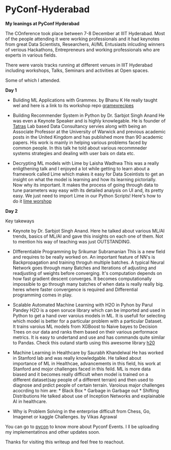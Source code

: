 # PyConf-Hyderabad
**My leanings at PyConf Hyderabad**

The COnference took place between 7-8 December at IIIT Hyderabad. Most of the people attending it were working professionals and it had keynotes from great Data Scientists, Researchers, AI/ML Entusiasts inlcuding winners of verious Hackathons, Entrepreneurs and working professionals who are experts in various fields.

There were varois tracks running at different venues in IIIT Hyderabad including workshops, Talks, Seminars and activities at Open spaces.

Some of which I attended.


**Day 1**
* Buliding ML Applications with Grammex.
by Bhanu K
He really taught wel and here is a link to its workshop repo [gramexrecipes](https://github.com/gramexrecipes/gramex-ml-workshop)

* Building Recommender System in Python 
by Dr. Sarbjot Singh Anand
He was even a Keynote Speaker and is highly knowlegable. He is founder of [Tatras](https://tatrasdata.com/) Lab based Data Consultancy servies along with being an Associate Professor at the University of Warwick and previous academic posts in the United Kingdom and has published more than 90 academic papers. His work is mainly in helping various problems faced by common people. 
In this talk he told about various recommneder systems strategies and dealing with user bais on data etc.

* Decrypting ML models with Lime
by Laisha Wadhwa
This was a really enligthening talk and I enjoyed a lot while getting to learn about a framework called Lime which makes it easy for Data Sceintists to get an insight on what the model is learning and how its learning pictorially. Now why its important. It makes the process of going through data to tune parameters way easy with its detailed analysis on UI and, its pretty easy. We just need to import Lime in our Python Scripts!
Here's how to do it [lime worshop](https://github.com/laishawadhwa/PyConf-2019---Lime-Workshop)

**Day 2**

Key takeways
* Keynote by Dr. Sarbjot Singh Anand.
Here he talked about various ML/AI trends, basics of ML/AI and gave this insights on each one of them. Not to mention his way of teaching was just OUTSTANDING.

* DIfferentiable Programming 
by Srikumar Subramanian
This is a new field and requires to be really worked on. An important feature of NN's is Backpropagation and training throguh multiple batches. A typical Neural Network goes through many Batches and Iterations of adjusting and readjusting of weights before converging. It's computation depends on how fast gradient descent converges. It becomes computationally impossible to go through many batches of when data is really really big.
heres where faster convergence is required and Differential programming comes in play. 

* Scalable Automated Machine Learning with H2O in Pyhon
by Parul Pandey
H2O is a open soruce library which can be imported and used in Python to get a hand over varoius models in ML. It is usefull for selecting which model is better for a particular problem with a particular Dataset. It trains varoius ML models from XGBoost to Naive bayes to Decision Trees on our data and ranks them based on their various performace metrics. It is easy to undertand and use and has commands quite similar to Pandas.
Check this outand startb using this awesome library 
[h20](http://docs.h2o.ai/h2o/latest-stable/h2o-py/docs/intro.html)


* Machine Learning in Healthcare
by Saurabh Khandelwal
He has worked in Stanford lab and was really knowledgable.
He talked about importance of ML in Healthcae, advancements in this field, his work at Stanford and mojor challenges faced in this feild.
ML is more data biased and it becomes really difficult when model is trained on a different dataset(say people of a different terrain) and then used to diagnose and prdict people of certain terrain. 
Varoious major challenges acocrding to him are:
       * Black Box
       * Garbage in Garbage out
       * Shifting Distributions
He talked about use of Inception Networks and explainable AI in healthcare.

* Why is Problem Solving in the enterprise difficult from Chess, Go, Imagenet or kaggle Challenges.
by Vikas Agrawal


You can go to [pycon](https://pyconf.hydpy.org/2019/index.html#schedule-section) to know more about Pyconf Events.
I ll be uploading my implementatinos and other updates soon.

Thanks for visiting this writeup and feel free to reachout.
